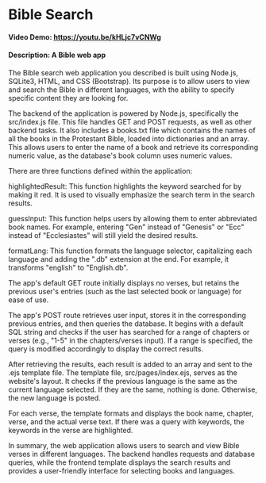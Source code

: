 # Bible Search
#### Video Demo: https://youtu.be/kHLjc7vCNWg
#### Description: A Bible web app

The Bible search web application you described is built using Node.js, SQLite3, HTML, and CSS (Bootstrap). Its purpose is to allow users to view and search the Bible in different languages, with the ability to specify specific content they are looking for.

The backend of the application is powered by Node.js, specifically the src/index.js file. This file handles GET and POST requests, as well as other backend tasks. It also includes a books.txt file which contains the names of all the books in the Protestant Bible, loaded into dictionaries and an array. This allows users to enter the name of a book and retrieve its corresponding numeric value, as the database's book column uses numeric values.

There are three functions defined within the application:

highlightedResult: This function highlights the keyword searched for by making it red. It is used to visually emphasize the search term in the search results.

guessInput: This function helps users by allowing them to enter abbreviated book names. For example, entering "Gen" instead of "Genesis" or "Ecc" instead of "Ecclesiastes" will still yield the desired results.

formatLang: This function formats the language selector, capitalizing each language and adding the ".db" extension at the end. For example, it transforms "english" to "English.db".

The app's default GET route initially displays no verses, but retains the previous user's entries (such as the last selected book or language) for ease of use.

The app's POST route retrieves user input, stores it in the corresponding previous entries, and then queries the database. It begins with a default SQL string and checks if the user has searched for a range of chapters or verses (e.g., "1-5" in the chapters/verses input). If a range is specified, the query is modified accordingly to display the correct results.

After retrieving the results, each result is added to an array and sent to the .ejs template file. The template file, src/pages/index.ejs, serves as the website's layout. It checks if the previous language is the same as the current language selected. If they are the same, nothing is done. Otherwise, the new language is posted.

For each verse, the template formats and displays the book name, chapter, verse, and the actual verse text. If there was a query with keywords, the keywords in the verse are highlighted.

In summary, the web application allows users to search and view Bible verses in different languages. The backend handles requests and database queries, while the frontend template displays the search results and provides a user-friendly interface for selecting books and languages.
